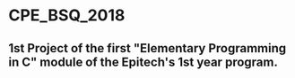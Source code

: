 # CPE_BSQ_2018

## 1st Project of the first "Elementary Programming in C" module of the Epitech's 1st year program.
